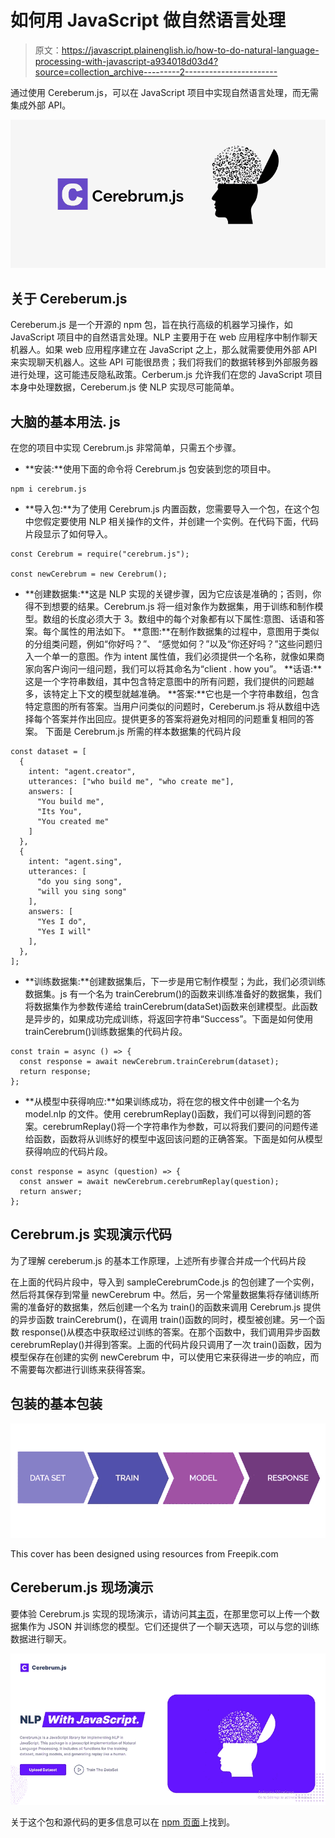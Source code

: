 # 如何用 JavaScript 做自然语言处理

> 原文：<https://javascript.plainenglish.io/how-to-do-natural-language-processing-with-javascript-a934018d03d4?source=collection_archive---------2----------------------->

通过使用 Cereberum.js，可以在 JavaScript 项目中实现自然语言处理，而无需集成外部 API。

![](img/9ab61f7a759e757d62d7c61f7158c611.png)

## 关于 Cereberum.js

Cereberum.js 是一个开源的 npm 包，旨在执行高级的机器学习操作，如 JavaScript 项目中的自然语言处理。NLP 主要用于在 web 应用程序中制作聊天机器人。如果 web 应用程序建立在 JavaScript 之上，那么就需要使用外部 API 来实现聊天机器人。这些 API 可能很昂贵；我们将我们的数据转移到外部服务器进行处理，这可能违反隐私政策。Cerberum.js 允许我们在您的 JavaScript 项目本身中处理数据，Cereberum.js 使 NLP 实现尽可能简单。

## **大脑的基本用法. js**

在您的项目中实现 Cerebrum.js 非常简单，只需五个步骤。

*   **安装:**使用下面的命令将 Cerebrum.js 包安装到您的项目中。

```
npm i cerebrum.js
```

*   **导入包:**为了使用 Cerebrum.js 内置函数，您需要导入一个包，在这个包中您假定要使用 NLP 相关操作的文件，并创建一个实例。在代码下面，代码片段显示了如何导入。

```
const Cerebrum = require("cerebrum.js");

const newCerebrum = new Cerebrum();
```

*   **创建数据集:**这是 NLP 实现的关键步骤，因为它应该是准确的；否则，你得不到想要的结果。Cerebrum.js 将一组对象作为数据集，用于训练和制作模型。数组的长度必须大于 3。数组中的每个对象都有以下属性:意图、话语和答案。每个属性的用法如下。
    **意图:**在制作数据集的过程中，意图用于类似的分组类问题，例如“你好吗？”、
    “感觉如何？”以及“你还好吗？”这些问题归入一个单一的意图。作为 intent 属性值，我们必须提供一个名称，就像如果商家向客户询问一组问题，我们可以将其命名为“client . how you”。
    **话语:**这是一个字符串数组，其中包含特定意图中的所有问题，我们提供的问题越多，该特定上下文的模型就越准确。
    **答案:**它也是一个字符串数组，包含特定意图的所有答案。当用户问类似的问题时，Cereberum.js 将从数组中选择每个答案并作出回应。提供更多的答案将避免对相同的问题重复相同的答案。
    下面是 Cerebrum.js 所需的样本数据集的代码片段

```
const dataset = [
  {
    intent: "agent.creator",
    utterances: ["who build me", "who create me"],
    answers: [
      "You build me",
      "Its You",
      "You created me"
    ]
  },
  {
    intent: "agent.sing",
    utterances: [
      "do you sing song",
      "will you sing song"
    ],
    answers: [
      "Yes I do",
      "Yes I will"
    ],
  },
];
```

*   **训练数据集:**创建数据集后，下一步是用它制作模型；为此，我们必须训练数据集。js 有一个名为 trainCerebrum()的函数来训练准备好的数据集，我们将数据集作为参数传递给 trainCerebrum(dataSet)函数来创建模型。此函数是异步的，如果成功完成训练，将返回字符串“Success”。下面是如何使用 trainCerebrum()训练数据集的代码片段。

```
const train = async () => {
  const response = await newCerebrum.trainCerebrum(dataset);
  return response;
};
```

*   **从模型中获得响应:**如果训练成功，将在您的根文件中创建一个名为 model.nlp 的文件。使用 cerebrumReplay()函数，我们可以得到问题的答案。cerebrumReplay()将一个字符串作为参数，可以将我们要问的问题传递给函数，函数将从训练好的模型中返回该问题的正确答案。下面是如何从模型获得响应的代码片段。

```
const response = async (question) => {
  const answer = await newCerebrum.cerebrumReplay(question);
  return answer;
};
```

## Cerebrum.js 实现演示代码

为了理解 cereberum.js 的基本工作原理，上述所有步骤合并成一个代码片段

在上面的代码片段中，导入到 sampleCerebrumCode.js 的包创建了一个实例，然后将其保存到常量 newCerebrum 中。然后，另一个常量数据集将存储训练所需的准备好的数据集，然后创建一个名为 train()的函数来调用 Cerebrum.js 提供的异步函数 trainCerebrum()，在调用 train()函数的同时，模型被创建。另一个函数 response()从模态中获取经过训练的答案。在那个函数中，我们调用异步函数 cerebrumReplay()并得到答案。上面的代码片段只调用了一次 train()函数，因为模型保存在创建的实例 newCerebrum 中，可以使用它来获得进一步的响应，而不需要每次都进行训练来获得答案。

## 包装的基本包装

![](img/b581baeb87736b6be14df8398157743b.png)

This cover has been designed using resources from Freepik.com

## Cereberum.js 现场演示

要体验 Cerebrum.js 实现的现场演示，请访问其[主页](https://cerebrumdemoapp.herokuapp.com/)，在那里您可以上传一个数据集作为 JSON 并训练您的模型。它们还提供了一个聊天选项，可以与您的训练数据进行聊天。

![](img/357b917c65787ec7ab0af317f98aaadb.png)

关于这个包和源代码的更多信息可以在 [npm 页面](https://www.npmjs.com/package/cerebrum.js)上找到。